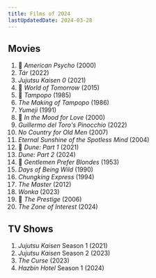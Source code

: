 ```yaml
---
title: Films of 2024
lastUpdatedDate: 2024-03-28
---
```


## Movies

1. 🔁 *American Psycho* (2000)
2. *Tár* (2022)
3. *Jujutsu Kaisen 0* (2021)
4. 🔁 *World of Tomorrow* (2015)
5. 🔁 *Tampopo* (1985)
6. *The Making of Tampopo* (1986)
7. *Yumeji* (1991)
8. 🔁 *In the Mood for Love* (2000)
9. *Guillermo del Toro's Pinocchio* (2022)
10. *No Country for Old Men* (2007)
11. *Eternal Sunshine of the Spotless Mind* (2004)
12. 🔁 *Dune: Part 1* (2021)
13. *Dune: Part 2* (2024)
14. 🔁 *Gentlemen Prefer Blondes* (1953)
15. *Days of Being Wild* (1990)
16. *Chungking Express* (1994)
17. *The Master* (2012)
18. *Wonka* (2023)
19. 🔁 *The Prestige* (2006)
20. *The Zone of Interest* (2024)

## TV Shows

1. *Jujutsu Kaisen* Season 1 (2021)
2. *Jujutsu Kaisen* Season 2 (2023)
3. *The Curse* (2023)
4. *Hazbin Hotel* Season 1 (2024)